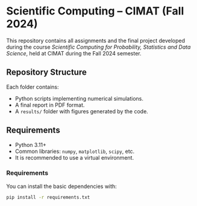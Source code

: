 # Scientific Computing – CIMAT (Fall 2024)

This repository contains all assignments and the final project developed during the course *Scientific Computing for Probability, Statistics and Data Science*, held at CIMAT during the Fall 2024 semester.

## Repository Structure

Each folder contains:

- Python scripts implementing numerical simulations.
- A final report in PDF format.
- A `results/` folder with figures generated by the code.

## Requirements

- Python 3.11+
- Common libraries: `numpy`, `matplotlib`, `scipy`, etc.
- It is recommended to use a virtual environment.

### Requirements

You can install the basic dependencies with:

```bash
pip install -r requirements.txt

